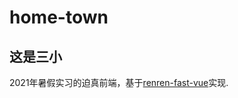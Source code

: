 # home-town
## 这是三小

2021年暑假实习的迫真前端，基于[renren-fast-vue](https://github.com/renrenio/renren-fast-vue)实现.
